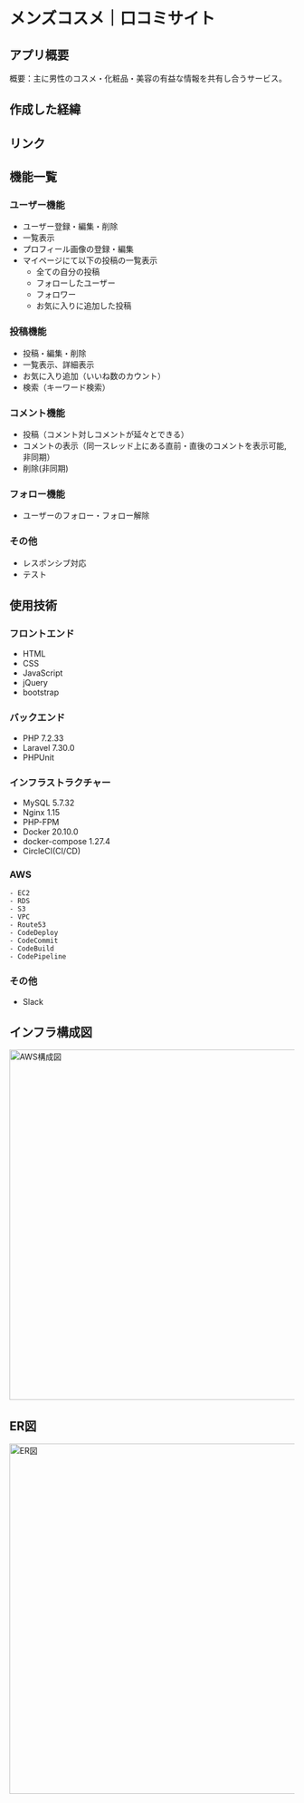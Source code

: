 # メンズコスメ｜口コミサイト

## アプリ概要
概要：主に男性のコスメ・化粧品・美容の有益な情報を共有し合うサービス。

## 作成した経緯


## リンク


## 機能一覧
### ユーザー機能
- ユーザー登録・編集・削除
- 一覧表示
- プロフィール画像の登録・編集
- マイページにて以下の投稿の一覧表示
    - 全ての自分の投稿
    - フォローしたユーザー
    - フォロワー
    - お気に入りに追加した投稿
### 投稿機能
- 投稿・編集・削除
- 一覧表示、詳細表示
- お気に入り追加（いいね数のカウント）
- 検索（キーワード検索）
### コメント機能
- 投稿（コメント対しコメントが延々とできる）
- コメントの表示（同一スレッド上にある直前・直後のコメントを表示可能, 非同期）
- 削除(非同期)
### フォロー機能
- ユーザーのフォロー・フォロー解除
### その他
- レスポンシブ対応
- テスト
 
## 使用技術
### フロントエンド
- HTML
- CSS
- JavaScript
- jQuery
- bootstrap

### バックエンド
- PHP 7.2.33
- Laravel 7.30.0
- PHPUnit

### インフラストラクチャー
- MySQL 5.7.32
- Nginx 1.15
- PHP-FPM
- Docker 20.10.0
- docker-compose 1.27.4
- CircleCI(CI/CD)

### AWS
    - EC2
    - RDS
    - S3
    - VPC
    - Route53
    - CodeDeploy
    - CodeCommit
    - CodeBuild
    - CodePipeline

### その他
- Slack

## インフラ構成図
<img width="618" alt="AWS構成図" src="">

## ER図
<img width="618" alt="ER図" src="">
